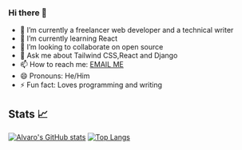 ### Hi there 👋



- 🔭 I’m currently a freelancer web developer and a technical writer 
- 🌱 I’m currently learning React
- 👯 I’m looking to collaborate on open source
- 💬 Ask me about Tailwind CSS,React and Django
- 📫 How to reach me: <a data-email="duncankimunya6@gmail.com " href="mailto:duncankimunya6@gmail.com ">EMAIL ME</a></h2></div>
- 😄 Pronouns: He/Him
- ⚡ Fun fact: Loves programming and writing


## Stats 📈

[![Alvaro's GitHub stats](https://github-readme-stats.vercel.app/api?username=alvaro-jrr)](https://github.com/alvaro-jrr/github-readme-stats)
[![Top Langs](https://github-readme-stats.vercel.app/api/top-langs/?username=alvaro-jrr&hide=c)](https://github.com/alvaro-jrr/github-readme-stats)

